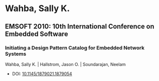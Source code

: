 # Wahba, Sally K.

## EMSOFT 2010: 10th International Conference on Embedded Software

### Initiating a Design Pattern Catalog for Embedded Network Systems
Wahba, Sally K. | Hallstrom, Jason O. | Soundarajan, Neelam
* DOI: [10.1145/1879021.1879054](https://doi.org/10.1145/1879021.1879054)

